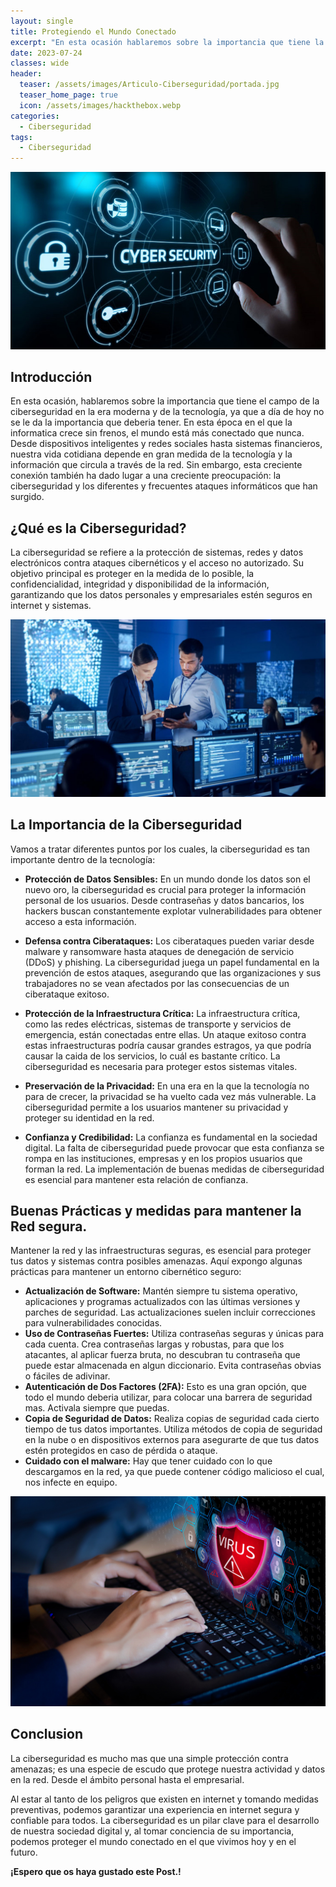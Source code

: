 ```yaml
---
layout: single
title: Protegiendo el Mundo Conectado
excerpt: "En esta ocasión hablaremos sobre la importancia que tiene la ciberseguridad en la era actual y diferentes aspectos sobre este tema tan interesante."
date: 2023-07-24
classes: wide
header:
  teaser: /assets/images/Articulo-Ciberseguridad/portada.jpg
  teaser_home_page: true
  icon: /assets/images/hackthebox.webp
categories:
  - Ciberseguridad
tags: 
  - Ciberseguridad
---
```


![](/assets/images/Articulo-Ciberseguridad/portada.jpg)



## Introducción

En esta ocasión, hablaremos sobre la importancia que tiene el campo de la ciberseguridad en la era moderna y de la tecnología, ya que a día de hoy no se le da la importancia que deberia tener.
En esta época en el que la informatica crece sin frenos, el mundo está más conectado que nunca. Desde dispositivos inteligentes y redes sociales hasta sistemas financieros, nuestra vida cotidiana depende en gran medida de la tecnología y la información que circula a través de la red. Sin embargo, esta creciente conexión también ha dado lugar a una creciente preocupación: la ciberseguridad y los diferentes y frecuentes ataques informáticos que han surgido.

## ¿Qué es la Ciberseguridad?

La ciberseguridad se refiere a la protección de sistemas, redes y datos electrónicos contra ataques cibernéticos y el acceso no autorizado. Su objetivo principal es proteger en la medida de lo posible, la confidencialidad, integridad y disponibilidad de la información, garantizando que los datos personales y empresariales estén seguros en internet y sistemas.

![](/assets/images/Articulo-Ciberseguridad/imagen2.jpeg)


## La Importancia de la Ciberseguridad

Vamos a tratar diferentes puntos por los cuales, la ciberseguridad es tan importante dentro de la tecnología:

- **Protección de Datos Sensibles:** En un mundo donde los datos son el nuevo oro, la ciberseguridad es crucial para proteger la información personal de los usuarios. Desde contraseñas y datos bancarios, los hackers buscan constantemente explotar vulnerabilidades para obtener acceso a esta información.

- **Defensa contra Ciberataques:** Los ciberataques pueden variar desde malware y ransomware hasta ataques de denegación de servicio (DDoS) y phishing. La ciberseguridad juega un papel fundamental en la prevención de estos ataques, asegurando que las organizaciones y sus trabajadores no se vean afectados por las consecuencias de un ciberataque exitoso.

- **Protección de la Infraestructura Crítica:** La infraestructura crítica, como las redes eléctricas, sistemas de transporte y servicios de emergencia, están conectadas entre ellas. Un ataque exitoso contra estas infraestructuras podría causar grandes estragos, ya que podría causar la caida de los servicios, lo cuál es bastante crítico. La ciberseguridad es necesaria para proteger estos sistemas vitales.

- **Preservación de la Privacidad:** En una era en la que la tecnología no para de crecer, la privacidad se ha vuelto cada vez más vulnerable. La ciberseguridad permite a los usuarios mantener su privacidad y proteger su identidad en la red.

- **Confianza y Credibilidad:** La confianza es fundamental en la sociedad digital. La falta de ciberseguridad puede provocar que esta confianza se rompa en las instituciones, empresas y en los propios usuarios que forman la red. La implementación de buenas medidas de ciberseguridad es esencial para mantener esta relación de confianza.

## Buenas Prácticas y medidas para mantener la Red segura.


Mantener la red y las infraestructuras seguras, es esencial para proteger tus datos y sistemas contra posibles amenazas. Aquí expongo algunas prácticas para mantener un entorno cibernético seguro:


- **Actualización de Software:** Mantén siempre tu sistema operativo, aplicaciones y programas actualizados con las últimas versiones y parches de seguridad. Las actualizaciones suelen incluir correcciones para vulnerabilidades conocidas.
- **Uso de Contraseñas Fuertes:** Utiliza contraseñas seguras y únicas para cada cuenta. Crea contraseñas largas y robustas, para que los atacantes, al aplicar fuerza bruta, no descubran tu contraseña que puede estar almacenada en algun diccionario. Evita contraseñas obvias o fáciles de adivinar.
- **Autenticación de Dos Factores (2FA):** Esto es una gran opción, que todo el mundo deberia utilizar, para colocar una barrera de seguridad mas. Activala siempre que puedas.
- **Copia de Seguridad de Datos:** Realiza copias de seguridad cada cierto tiempo de tus datos importantes. Utiliza métodos de copia de seguridad en la nube o en dispositivos externos para asegurarte de que tus datos estén protegidos en caso de pérdida o ataque.
- **Cuidado con el malware:** Hay que tener cuidado con lo que descargamos en la red, ya que puede contener código malicioso el cual, nos infecte en equipo.

![](/assets/images/Articulo-Ciberseguridad/virus-informatico.jpg)



## Conclusion

La ciberseguridad es mucho mas que una simple protección contra amenazas; es una especie de escudo que protege nuestra actividad y datos en la red. Desde el ámbito personal hasta el empresarial.

Al estar al tanto de los peligros que existen en internet y tomando medidas preventivas, podemos garantizar una experiencia en internet segura y confiable para todos. La ciberseguridad es un pilar clave para el desarrollo de nuestra sociedad digital y, al tomar conciencia de su importancia, podemos proteger el mundo conectado en el que vivimos hoy y en el futuro.


**¡Espero que os haya gustado este Post.!**

